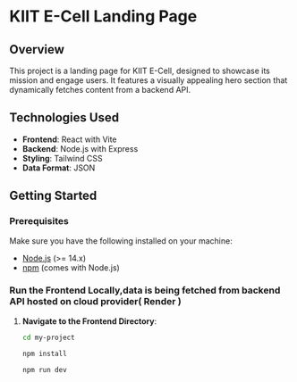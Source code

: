 # KIIT E-Cell Landing Page

## Overview

This project is a landing page for KIIT E-Cell, designed to showcase its mission and engage users. It features a visually appealing hero section that dynamically fetches content from a backend API.

## Technologies Used

- **Frontend**: React with Vite
- **Backend**: Node.js with Express
- **Styling**: Tailwind CSS
- **Data Format**: JSON


## Getting Started

### Prerequisites

Make sure you have the following installed on your machine:

- [Node.js](https://nodejs.org/) (>= 14.x)
- [npm](https://www.npmjs.com/) (comes with Node.js)

### Run the Frontend Locally,data is being fetched from backend API hosted on cloud provider( Render )

1. **Navigate to the Frontend Directory**:
   ```bash
   cd my-project
   
   npm install

   npm run dev
